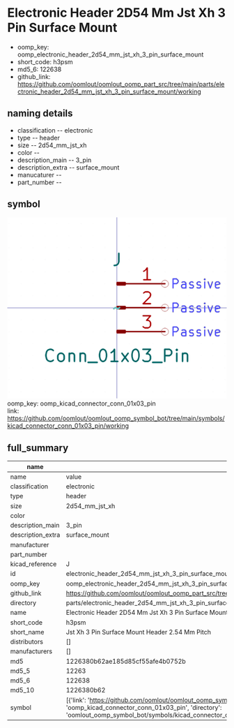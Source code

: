 # Electronic Header 2D54 Mm Jst Xh 3 Pin Surface Mount

  
* oomp_key: oomp_electronic_header_2d54_mm_jst_xh_3_pin_surface_mount 
* short_code: h3psm
* md5_6: 122638  
* github_link: https://github.com/oomlout/oomlout_oomp_part_src/tree/main/parts/electronic_header_2d54_mm_jst_xh_3_pin_surface_mount/working  
## naming details
* classification -- electronic
* type -- header
* size -- 2d54_mm_jst_xh
* color -- 
* description_main -- 3_pin
* description_extra -- surface_mount
* manucaturer -- 
* part_number -- 



## symbol

![](symbol/0/working/working_600.png)  
oomp_key: oomp_kicad_connector_conn_01x03_pin  
link: https://github.com/oomlout/oomlout_oomp_symbol_bot/tree/main/symbols/kicad_connector_conn_01x03_pin/working  


## full_summary
| name | value | 
| --- | --- | 
| name | value | 
| classification | electronic | 
| type | header | 
| size | 2d54_mm_jst_xh | 
| color |  | 
| description_main | 3_pin | 
| description_extra | surface_mount | 
| manufacturer |  | 
| part_number |  | 
| kicad_reference | J | 
| id | electronic_header_2d54_mm_jst_xh_3_pin_surface_mount | 
| oomp_key | oomp_electronic_header_2d54_mm_jst_xh_3_pin_surface_mount | 
| github_link | https://github.com/oomlout/oomlout_oomp_part_src/tree/main/parts/electronic_header_2d54_mm_jst_xh_3_pin_surface_mount/working | 
| directory | parts/electronic_header_2d54_mm_jst_xh_3_pin_surface_mount | 
| name | Electronic Header 2D54 Mm Jst Xh 3 Pin Surface Mount | 
| short_code | h3psm | 
| short_name | Jst Xh 3 Pin Surface Mount Header 2.54 Mm Pitch | 
| distributors | [] | 
| manufacturers | [] | 
| md5 | 1226380b62ae185d85cf55afe4b0752b | 
| md5_5 | 12263 | 
| md5_6 | 122638 | 
| md5_10 | 1226380b62 | 
| symbol | [{'link': 'https://github.com/oomlout/oomlout_oomp_symbol_bot/tree/main/symbols/kicad_connector_conn_01x03_pin', 'oomp_key': 'oomp_kicad_connector_conn_01x03_pin', 'directory': 'oomlout_oomp_symbol_bot/symbols/kicad_connector_conn_01x03_pin//working/working.kicad_sym'}] | 
